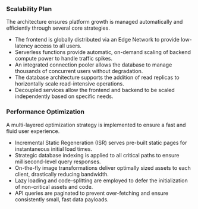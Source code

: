 
### **Scalability Plan**

The architecture ensures platform growth is managed automatically and efficiently through several core strategies.

*   The frontend is globally distributed via an Edge Network to provide low-latency access to all users.
*   Serverless functions provide automatic, on-demand scaling of backend compute power to handle traffic spikes.
*   An integrated connection pooler allows the database to manage thousands of concurrent users without degradation.
*   The database architecture supports the addition of read replicas to horizontally scale read-intensive operations.
*   Decoupled services allow the frontend and backend to be scaled independently based on specific needs.

### **Performance Optimization**

A multi-layered optimization strategy is implemented to ensure a fast and fluid user experience.

*   Incremental Static Regeneration (ISR) serves pre-built static pages for instantaneous initial load times.
*   Strategic database indexing is applied to all critical paths to ensure millisecond-level query responses.
*   On-the-fly image transformations deliver optimally sized assets to each client, drastically reducing bandwidth.
*   Lazy loading and code-splitting are employed to defer the initialization of non-critical assets and code.
*   API queries are paginated to prevent over-fetching and ensure consistently small, fast data payloads.
